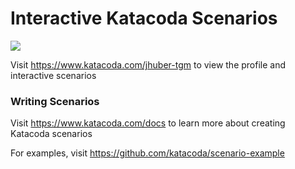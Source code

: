 # Interactive Katacoda Scenarios

[![](http://shields.katacoda.com/katacoda/jhuber-tgm/count.svg)](https://www.katacoda.com/jhuber-tgm "Get your profile on Katacoda.com")

Visit https://www.katacoda.com/jhuber-tgm to view the profile and interactive scenarios

### Writing Scenarios
Visit https://www.katacoda.com/docs to learn more about creating Katacoda scenarios

For examples, visit https://github.com/katacoda/scenario-example
